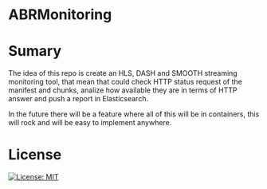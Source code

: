 # ABRMonitoring

# Sumary

The idea of this repo is create an HLS, DASH and SMOOTH streaming monitoring tool, that mean that could check HTTP status request of the manifest and chunks, analize how available they are in terms of HTTP answer and push a report in Elasticsearch.

In the future there will be a feature where all of this will be in containers, this will rock and will be easy to implement anywhere.

# License

[![License: MIT](https://img.shields.io/badge/License-MIT-yellow.svg)](https://opensource.org/licenses/MIT)


